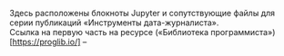 Здесь расположены блокноты Jupyter и сопутствующие файлы для серии публикаций «Инструменты дата-журналиста».  
Ссылка на первую часть на ресурсе («Библиотека программиста»)[https://proglib.io/] – 
